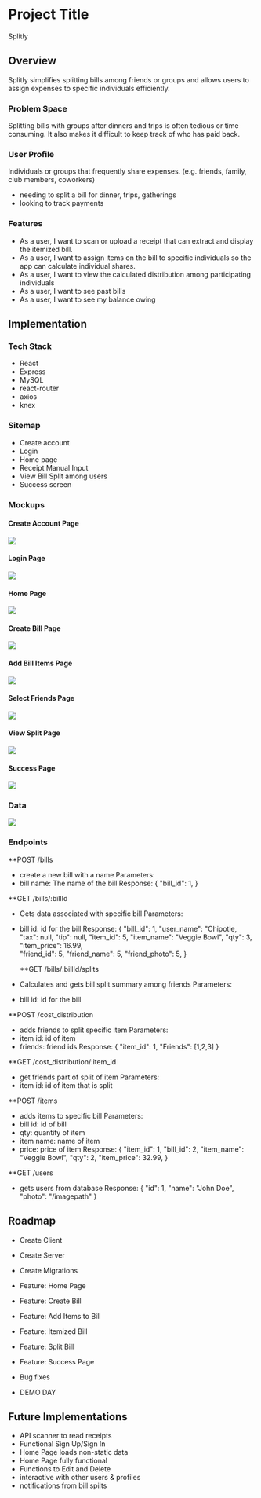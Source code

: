 # Project Title

Splitly

## Overview

Splitly simplifies splitting bills among friends or groups and allows users to assign expenses to specific individuals efficiently.

### Problem Space

Splitting bills with groups after dinners and trips is often tedious or time consuming. It also makes it difficult to keep track of who has paid back.

### User Profile

Individuals or groups that frequently share expenses. (e.g. friends, family, club members, coworkers)

- needing to split a bill for dinner, trips, gatherings
- looking to track payments

### Features

- As a user, I want to scan or upload a receipt that can extract and display the itemized bill.
- As a user, I want to assign items on the bill to specific individuals so the app can calculate individual shares.
- As a user, I want to view the calculated distribution among participating individuals
- As a user, I want to see past bills
- As a user, I want to see my balance owing

## Implementation

### Tech Stack

- React
- Express
- MySQL
- react-router
- axios
- knex

### Sitemap

- Create account
- Login
- Home page
- Receipt Manual Input
- View Bill Split among users
- Success screen

### Mockups

#### Create Account Page

![](images/create-account.png)

#### Login Page

![](images/login.png)

#### Home Page

![](images/home.png)

#### Create Bill Page

![](images/create-bill.png)

#### Add Bill Items Page

![](images/add-bill-items.png)

#### Select Friends Page

![](images/select-friends.png)

#### View Split Page

![](images/view-split.png)

#### Success Page

![](capstone-proposal/success.png)

### Data

![](capstone-proposal/sql-diagram.png)

### Endpoints

\*\*POST /bills

- create a new bill with a name
  Parameters:
- bill name: The name of the bill
  Response:
  {
  "bill_id": 1,
  }

\*\*GET /bills/:billId

- Gets data associated with specific bill
  Parameters:
- bill id: id for the bill
  Response:
  {
  "bill_id": 1,
  "user_name": "Chipotle,
  "tax": null,
  "tip": null,
  "item_id": 5, 
  "item_name": "Veggie Bowl",
  "qty": 3,
  "item_price": 16.99,  
  "friend_id": 5, 
  "friend_name": 5, 
  "friend_photo": 5, 
  }

  \*\*GET /bills/:billId/splits

- Calculates and gets bill split summary among friends
  Parameters:
- bill id: id for the bill


\*\*POST /cost_distribution

- adds friends to split specific item
  Parameters:
- item id: id of item
- friends: friend ids
  Response:
  {
  "item_id": 1,
  "Friends": [1,2,3]
  }


\*\*GET /cost_distribution/:item_id

- get friends part of split of item
  Parameters:
- item id: id of item that is split


\*\*POST /items

- adds items to specific bill
  Parameters:
- bill id: id of bill
- qty: quantity of item
- item name: name of item
- price: price of item
  Response:
  {
  "item_id": 1,
  "bill_id": 2,
  "item_name": "Veggie Bowl",
  "qty": 2,
  "item_price": 32.99,
  } 

\*\*GET /users

- gets users from database
  Response:
  {
  "id": 1,
  "name": "John Doe",
  "photo": "/imagepath"
  }


## Roadmap

- Create Client

- Create Server

- Create Migrations

- Feature: Home Page

- Feature: Create Bill

- Feature: Add Items to Bill

- Feature: Itemized Bill

- Feature: Split Bill

- Feature: Success Page

- Bug fixes

- DEMO DAY

## Future Implementations
- API scanner to read receipts
- Functional Sign Up/Sign In
- Home Page loads non-static data
- Home Page fully functional
- Functions to Edit and Delete
- interactive with other users & profiles
- notifications from bill spilts
